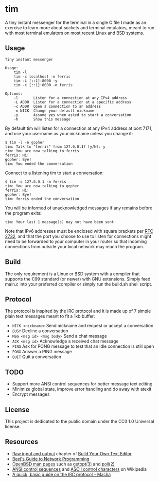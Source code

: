# tim

A tiny instant messenger for the terminal in a single C file I made as an
exercise to learn more about sockets and terminal emulators, meant to run with
most terminal emulators on most recent Linux and BSD systems.

## Usage

    Tiny instant messenger

    Usage:
        tim -l
        tim -c localhost -n ferris
        tim -L [::1]:8000 -y
        tim -c [::1]:8000 -n ferris

    Options:
        -l       Listen for a connection at any IPv4 address
        -L ADDR  Listen for a connection at a specific address
        -c ADDR  Open a connection to an address
        -n NICK  Change your default nickname
        -y       Assume yes when asked to start a conversation
        -h       Show this message

By default tim will listen for a connection at any IPv4 address at port 7171,
and use your username as your nickname unless you change it:

    $ tim -l -n gopher
    tim: Talk to "ferris" from 127.0.0.1? [y/N]: y
    tim: You are now talking to ferris
    ferris: Hi!
    gopher: Bye!
    tim: You ended the conversation

Connect to a listening tim to start a conversation:

    $ tim -c 127.0.0.1 -n ferris
    tim: You are now talking to gopher
    ferris: Hi!
    gopher: Bye!
    tim: ferris ended the conversation

You will be informed of unacknowledged messages if any remains before the
program exits:

    tim: Your last 1 message(s) may not have been sent

Note that IPv6 addresses must be enclosed with square brackets per
[RFC 2732](https://www.ietf.org/rfc/rfc2732.txt), and that the port you choose
to use to listen for connections might need to be forwarded to your computer in
your router so that incoming connections from outside your local network may
reach the program.

## Build

The only requirement is a Linux or BSD system with a compiler that supports the
C99 standard (or newer) with GNU extensions. Simply feed main.c into your
preferred compiler or simply run the build.sh shell script.

## Protocol

The protocol is inspired by the IRC protocol and it is made up of 7 simple plain
text messages meant to fit a 1kb buffer:

* `NICK <nickname>` Send nickname and request or accept a conversation
* `BUSY` Decline a conversation
* `MSG <msg id> <msg body>` Send a chat message
* `ACK <msg id>` Acknowledge a received chat message
* `PING` Ask for PONG message to test that an idle connection is still open
* `PONG` Answer a PING message
* `QUIT` Quit a conversation

## TODO

* Support more ANSI control sequences for better message text editing
* Minimize global state, improve error handling and do away with atexit
* Encrypt messages

## License

This project is dedicated to the public domain under the CC0 1.0 Universal
license.

## Resources

* [Raw input and output](https://viewsourcecode.org/snaptoken/kilo/03.rawInputAndOutput.html) chapter of [Build Your Own Text Editor](https://viewsourcecode.org/snaptoken/kilo/index.html)
* [Beej's Guide to Network Programming](https://beej.us/guide/bgnet/)
* [OpenBSD man pages](https://man.openbsd.org/) such as [getopt(3)](https://man.openbsd.org/getopt.3) and [poll(2)](https://man.openbsd.org/poll.2)
* [ANSI control sequences](https://en.wikipedia.org/wiki/ANSI_escape_code#CSI_sequences) and [ASCII control characters](https://en.wikipedia.org/wiki/ASCII#Control_characters) on Wikipedia
* [A quick, basic guide on the IRC protocol - Macha](http://blog.initprogram.com/2010/10/14/a-quick-basic-primer-on-the-irc-protocol/)
